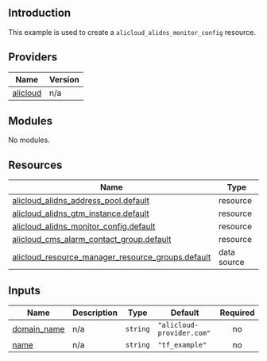 ## Introduction

This example is used to create a `alicloud_alidns_monitor_config` resource.

<!-- BEGIN_TF_DOCS -->
## Providers

| Name | Version |
|------|---------|
| <a name="provider_alicloud"></a> [alicloud](#provider\_alicloud) | n/a |

## Modules

No modules.

## Resources

| Name | Type |
|------|------|
| [alicloud_alidns_address_pool.default](https://registry.terraform.io/providers/aliyun/alicloud/latest/docs/resources/alidns_address_pool) | resource |
| [alicloud_alidns_gtm_instance.default](https://registry.terraform.io/providers/aliyun/alicloud/latest/docs/resources/alidns_gtm_instance) | resource |
| [alicloud_alidns_monitor_config.default](https://registry.terraform.io/providers/aliyun/alicloud/latest/docs/resources/alidns_monitor_config) | resource |
| [alicloud_cms_alarm_contact_group.default](https://registry.terraform.io/providers/aliyun/alicloud/latest/docs/resources/cms_alarm_contact_group) | resource |
| [alicloud_resource_manager_resource_groups.default](https://registry.terraform.io/providers/aliyun/alicloud/latest/docs/data-sources/resource_manager_resource_groups) | data source |

## Inputs

| Name | Description | Type | Default | Required |
|------|-------------|------|---------|:--------:|
| <a name="input_domain_name"></a> [domain\_name](#input\_domain\_name) | n/a | `string` | `"alicloud-provider.com"` | no |
| <a name="input_name"></a> [name](#input\_name) | n/a | `string` | `"tf_example"` | no |
<!-- END_TF_DOCS -->    